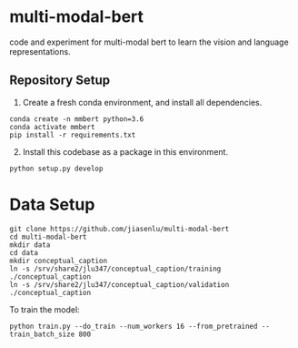# multi-modal-bert
code and experiment for multi-modal bert to learn the vision and language representations. 


## Repository Setup

1. Create a fresh conda environment, and install all dependencies.

```text
conda create -n mmbert python=3.6
conda activate mmbert
pip install -r requirements.txt
```

2. Install this codebase as a package in this environment.

```text
python setup.py develop
```


# Data Setup

```
git clone https://github.com/jiasenlu/multi-modal-bert
cd multi-modal-bert
mkdir data
cd data
mkdir conceptual_caption
ln -s /srv/share2/jlu347/conceptual_caption/training ./conceptual_caption
ln -s /srv/share2/jlu347/conceptual_caption/validation ./conceptual_caption
```

To train the model: 

```
python train.py --do_train --num_workers 16 --from_pretrained --train_batch_size 800
```